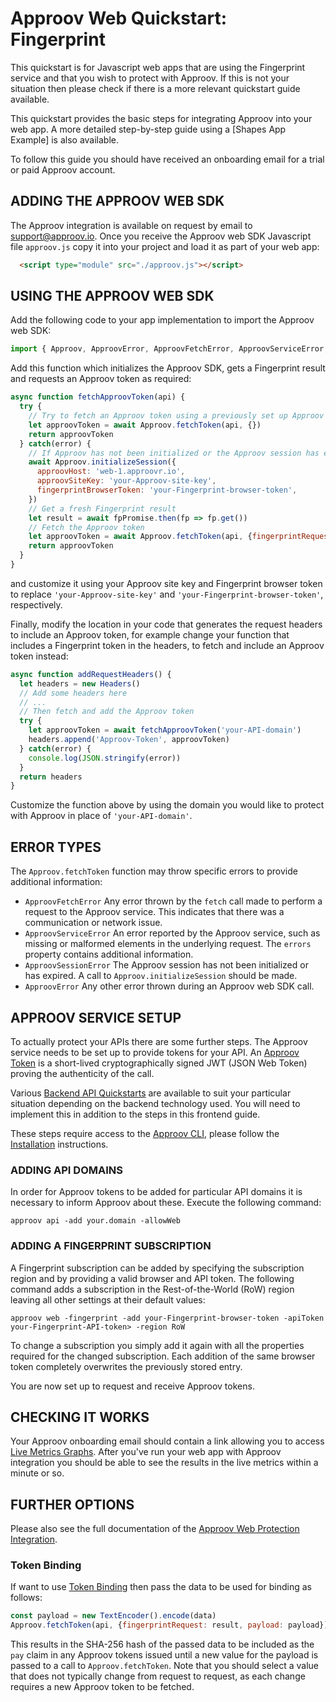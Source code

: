 # Approov Web Quickstart: Fingerprint

This quickstart is for Javascript web apps that are using the Fingerprint service and that you wish to protect with Approov. If this is not your situation then please check if there is a more relevant quickstart guide available.

This quickstart provides the basic steps for integrating Approov into your web app. A more detailed step-by-step guide using a [Shapes App Example] is also available.

To follow this guide you should have received an onboarding email for a trial or paid Approov account.

## ADDING THE APPROOV WEB SDK

The Approov integration is available on request by email to support@approov.io. Once you receive the Approov web SDK Javascript file `approov.js` copy it into your project and load it as part of your web app:

```html
  <script type="module" src="./approov.js"></script>
```

## USING THE APPROOV WEB SDK

Add the following code to your app implementation to import the Approov web SDK:

```js
import { Approov, ApproovError, ApproovFetchError, ApproovServiceError, ApproovSessionError } from "./approov.js"
```

Add this function which initializes the Approov SDK, gets a Fingerprint result and requests an Approov token as required:

```js
async function fetchApproovToken(api) {
  try {
    // Try to fetch an Approov token using a previously set up Approov session and Fingerprint result
    let approovToken = await Approov.fetchToken(api, {})
    return approovToken
  } catch(error) {
    // If Approov has not been initialized or the Approov session has expired, initialize and start a new one
    await Approov.initializeSession({
      approovHost: 'web-1.approovr.io',
      approovSiteKey: 'your-Approov-site-key',
      fingerprintBrowserToken: 'your-Fingerprint-browser-token',
    })
    // Get a fresh Fingerprint result
    let result = await fpPromise.then(fp => fp.get())
    // Fetch the Approov token
    let approovToken = await Approov.fetchToken(api, {fingerprintRequest: result})
    return approovToken
  }
}
```

and customize it using your Approov site key and Fingerprint browser token to replace `'your-Approov-site-key'` and `'your-Fingerprint-browser-token'`, respectively.

Finally, modify the location in your code that generates the request headers to include an Approov token, for example change your function that includes a Fingerprint token in the headers, to fetch and include an Approov token instead:

```js
async function addRequestHeaders() {
  let headers = new Headers()
  // Add some headers here
  // ...
  // Then fetch and add the Approov token
  try {
    let approovToken = await fetchApproovToken('your-API-domain')
    headers.append('Approov-Token', approovToken)
  } catch(error) {
    console.log(JSON.stringify(error))
  }
  return headers
}
```

Customize the function above by using the domain you would like to protect with Approov in place of `'your-API-domain'`.

## ERROR TYPES

The `Approov.fetchToken` function may throw specific errors to provide additional information:

* `ApproovFetchError` Any error thrown by the `fetch` call made to perform a request to the Approov service. This
    indicates that there was a communication or network issue.
* `ApproovServiceError` An error reported by the Approov service, such as missing or malformed elements in the underlying
    request. The `errors` property contains additional information.
* `ApproovSessionError` The Approov session has not been initialized or has expired. A call to `Approov.initializeSession`
    should be made.
* `ApproovError` Any other error thrown during an Approov web SDK call.

## APPROOV SERVICE SETUP

To actually protect your APIs there are some further steps. The Approov service needs to be set up to provide tokens for your API. An [Approov Token](https://approov.io/docs/latest/approov-usage-documentation/#approov-tokens) is a short-lived cryptographically signed JWT (JSON Web Token) proving the authenticity of the call.

Various [Backend API Quickstarts](https://approov.io/resource/quickstarts/#backend-api-quickstarts) are available to suit your particular situation depending on the backend technology used. You will need to implement this in addition to the steps in this frontend guide.

These steps require access to the [Approov CLI](https://approov.io/docs/latest/approov-cli-tool-reference/), please follow the [Installation](https://approov.io/docs/latest/approov-installation/) instructions.

### ADDING API DOMAINS

In order for Approov tokens to be added for particular API domains it is necessary to inform Approov about these. Execute the following command:

```
approov api -add your.domain -allowWeb
```

### ADDING A FINGERPRINT SUBSCRIPTION

A Fingerprint subscription can be added by specifying the subscription region and by providing a valid browser and API token. The following command adds a subscription in the Rest-of-the-World (RoW) region leaving all other settings at their default values:

```
approov web -fingerprint -add your-Fingerprint-browser-token -apiToken your-Fingerprint-API-token> -region RoW
```

To change a subscription you simply add it again with all the properties required for the changed subscription. Each addition of the same browser token completely overwrites the previously stored entry.

You are now set up to request and receive Approov tokens.

## CHECKING IT WORKS

Your Approov onboarding email should contain a link allowing you to access [Live Metrics Graphs](https://approov.io/docs/latest/approov-usage-documentation/#metrics-graphs). After you've run your web app with Approov integration you should be able to see the results in the live metrics within a minute or so.

## FURTHER OPTIONS

Please also see the full documentation of the [Approov Web Protection Integration](https://approov.io/docs/latest/approov-web-protection-integration/).

### Token Binding

If want to use [Token Binding](https://approov.io/docs/latest/approov-web-protection-integration/#web-protection-token-binding) then pass the data to be used for binding as follows:

```js
const payload = new TextEncoder().encode(data)
Approov.fetchToken(api, {fingerprintRequest: result, payload: payload}))
```

This results in the SHA-256 hash of the passed data to be included as the `pay` claim in any Approov tokens issued until a new value for the payload is passed to a call to `Approov.fetchToken`. Note that you should select a value that does not typically change from request to request, as each change requires a new Approov token to be fetched.

